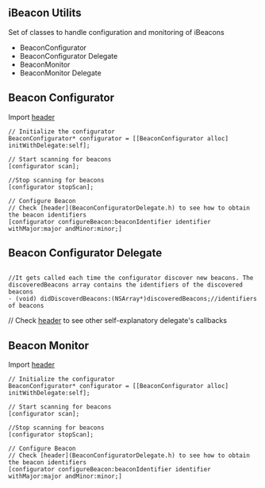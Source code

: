 ## iBeacon Utilits

Set of classes to handle configuration and monitoring of iBeacons

- BeaconConfigurator
- BeaconConfigurator Delegate
- BeaconMonitor
- BeaconMonitor Delegate


## Beacon Configurator
Import [header](BeaconConfigurator.h)

``` objc
// Initialize the configurator
BeaconConfigurator* configurator = [[BeaconConfigurator alloc] initWithDelegate:self];

// Start scanning for beacons
[configurator scan];

//Stop scanning for beacons 
[configurator stopScan];

// Configure Beacon
// Check [header](BeaconConfiguratorDelegate.h) to see how to obtain the beacon identifiers
[configurator configureBeacon:beaconIdentifier identifier withMajor:major andMinor:minor;]

```

## Beacon Configurator Delegate
``` objc

//It gets called each time the configurator discover new beacons. The discoveredBeacons array contains the identifiers of the discovered beacons
- (void) didDiscoverdBeacons:(NSArray*)discoveredBeacons;//identifiers of beacons

```
// Check [header](BeaconConfiguratorDelegate.h) to see other self-explanatory delegate's callbacks

## Beacon Monitor
Import [header](BeaconMonitor.h)

``` objc
// Initialize the configurator
BeaconConfigurator* configurator = [[BeaconConfigurator alloc] initWithDelegate:self];

// Start scanning for beacons
[configurator scan];

//Stop scanning for beacons 
[configurator stopScan];

// Configure Beacon
// Check [header](BeaconConfiguratorDelegate.h) to see how to obtain the beacon identifiers
[configurator configureBeacon:beaconIdentifier identifier withMajor:major andMinor:minor;]

```